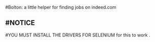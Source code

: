 #Bolton: a little helper for finding jobs on indeed.com 


#NOTICE 
--------

#YOU MUST INSTALL THE DRIVERS FOR SELENIUM for this to work . 

